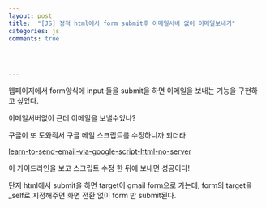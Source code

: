 ```yaml
---
layout: post
title:  "[JS] 정적 html에서 form submit후 이메일서버 없이 이메일보내기"
categories: js
comments: true




---
```




웹페이지에서 form양식에 input 들을 submit을 하면 이메일을 보내는 기능을 구현하고 싶었다.

이메일서버없이 근데 이메일을 보낼수있나?

구글이 또 도와줘서 구글 메일 스크립트를 수정하니까 되더라

[learn-to-send-email-via-google-script-html-no-server](https://github.com/dwyl/learn-to-send-email-via-google-script-html-no-server#how)

이 가이드라인을 보고 스크립트 수정 한 뒤에 보내면 성공이다!



단지 html에서 submit을 하면 target이 gmail form으로 가는데, form의 target을 _self로 지정해주면 화면 전환 없이 form 만 submit된다.


